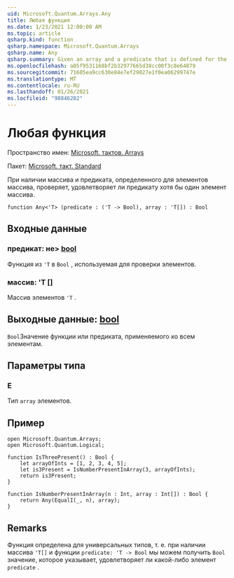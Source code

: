 ```yaml
---
uid: Microsoft.Quantum.Arrays.Any
title: Любая функция
ms.date: 1/23/2021 12:00:00 AM
ms.topic: article
qsharp.kind: function
qsharp.namespace: Microsoft.Quantum.Arrays
qsharp.name: Any
qsharp.summary: Given an array and a predicate that is defined for the elements of the array, checks if at least one element of the array satisfies the predicate.
ms.openlocfilehash: a05f9531168bf2b32977665d38cc00f3c8e64879
ms.sourcegitcommit: 71605ea9cc630e84e7ef29027e1f0ea06299747e
ms.translationtype: MT
ms.contentlocale: ru-RU
ms.lasthandoff: 01/26/2021
ms.locfileid: "98846282"
---
```

# <a name="any-function"></a>Любая функция

Пространство имен: [Microsoft. тактов. Arrays](xref:Microsoft.Quantum.Arrays)

Пакет: [Microsoft. такт. Standard](https://nuget.org/packages/Microsoft.Quantum.Standard)


При наличии массива и предиката, определенного для элементов массива, проверяет, удовлетворяет ли предикату хотя бы один элемент массива.

```qsharp
function Any<'T> (predicate : ('T -> Bool), array : 'T[]) : Bool
```


## <a name="input"></a>Входные данные

### <a name="predicate--t---bool"></a>предикат: не> [bool](xref:microsoft.quantum.lang-ref.bool)

Функция из `'T` в `Bool` , используемая для проверки элементов.


### <a name="array--t"></a>массив: 'T []

Массив элементов `'T` .



## <a name="output--bool"></a>Выходные данные: [bool](xref:microsoft.quantum.lang-ref.bool)

`Bool`Значение функции или предиката, применяемого ко всем элементам.

## <a name="type-parameters"></a>Параметры типа

### <a name="t"></a>Е

Тип `array` элементов.

## <a name="example"></a>Пример

```qsharp
open Microsoft.Quantum.Arrays;
open Microsoft.Quantum.Logical;

function IsThreePresent() : Bool {
    let arrayOfInts = [1, 2, 3, 4, 5];
    let is3Present = IsNumberPresentInArray(3, arrayOfInts);
    return is3Present;
}

function IsNumberPresentInArray(n : Int, array : Int[]) : Bool {
    return Any(EqualI(_, n), array);
}
```

## <a name="remarks"></a>Remarks

Функция определена для универсальных типов, т. е. при наличии массива `'T[]` и функции `predicate: 'T -> Bool` мы можем получить `Bool` значение, которое указывает, удовлетворяет ли какой-либо элемент `predicate` .